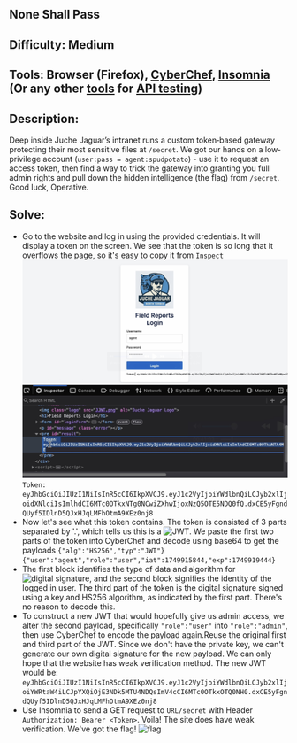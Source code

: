 ## None Shall Pass
## Difficulty: Medium
## Tools: Browser (Firefox), [CyberChef](https://cyberchef.org/), [Insomnia](https://insomnia.rest/download) (Or any other [tools](https://www.guru99.com/top-6-api-testing-tool.html) for [API testing](https://testsigma.com/guides/api-testing/))
## Description: 
Deep inside Juche Jaguar’s intranet runs a custom token‐based gateway protecting their most sensitive files at ```/secret```. We got our hands on a low‐privilege account (```user:pass = agent:spudpotato```) - use it to request an access token, then find a way to trick the gateway into granting you full admin rights and pull down the hidden intelligence (the flag) from ```/secret```. Good luck, Operative.
## Solve:
- Go to the website and log in using the provided credentials. It will display a token on the screen. We see that the token is so long that it overflows the page, so it's easy to copy it from ```Inspect```
![login](login.jpg)
![inspect](inspect.jpg)
```Token: eyJhbGciOiJIUzI1NiIsInR5cCI6IkpXVCJ9.eyJ1c2VyIjoiYWdlbnQiLCJyb2xlIjoidXNlciIsImlhdCI6MTc0OTkxNTg0NCwiZXhwIjoxNzQ5OTE5NDQ0fQ.dxCE5yFgndQUyf5IDlnD5QJxHJqLMFhOtmA9XEz0nj8```
- Now let's see what this token contains. The token is consisted of 3 parts separated by '.', which tells us this is a ![JWT](https://www.geeksforgeeks.org/json-web-token-jwt/). We paste the first two parts of the token into CyberChef and decode using base64 to get the payloads
```{"alg":"HS256","typ":"JWT"}```
```{"user":"agent","role":"user","iat":1749915844,"exp":1749919444}```
- The first block identifies the type of data and algorithm for ![digital signature](https://www.geeksforgeeks.org/computer-networks/digital-signatures-certificates/), and the second block signifies the identity of the logged in user. The third part of the token is the digital signature signed using a key and HS256 algorithm, as indicated by the first part. There's no reason to decode this.
- To construct a new JWT that would hopefully give us admin access, we alter the second payload, specifically ```"role":"user"``` into ```"role":"admin"```, then use CyberChef to encode the payload again.Reuse the original first and third part of the JWT. Since we don't have the private key, we can't generate our own digital signature for the new payload. We can only hope that the website has weak verification method. The new JWT would be: ```eyJhbGciOiJIUzI1NiIsInR5cCI6IkpXVCJ9.eyJ1c2VyIjoiYWdlbnQiLCJyb2xlIjoiYWRtaW4iLCJpYXQiOjE3NDk5MTU4NDQsImV4cCI6MTc0OTkxOTQ0NH0.dxCE5yFgndQUyf5IDlnD5QJxHJqLMFhOtmA9XEz0nj8```
- Use Insomnia to send a GET request to ```URL/secret``` with Header ```Authorization: Bearer <Token>```. Voila! The site does have weak verification. We've got the flag!
![flag](flag.jpg)

